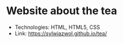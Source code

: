 # Website about the tea
* Technologies: HTML,  HTML5, CSS
* Link: https://sylwiazwol.github.io/tea/

